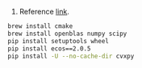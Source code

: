 1. Reference [link](https://github.com/cvxpy/cvxpy/issues/1190).

```bash
brew install cmake
brew install openblas numpy scipy
pip install setuptools wheel
pip install ecos==2.0.5
pip install -U --no-cache-dir cvxpy
```
